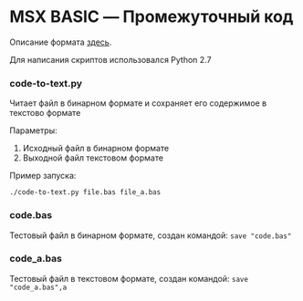 # MSX BASIC — Промежуточный код

Описание формата [здесь](https://sysadminmosaic.ru/msx/basic_intermediate_code/).

Для написания скриптов использовался Python 2.7

<a name="codetotextt"></a>
### code-to-text.py
Читает файл в бинарном формате и сохраняет его содержимое в текстово формате

Параметры:
1. Исходный файл в бинарном формате
2. Выходной файл текстовом формате

Пример запуска:

`./code-to-text.py file.bas file_a.bas`

<a name="codebas"></a>
### code.bas
Тестовый файл в бинарном формате, создан командой: `save "code.bas"`

<a name="codeabas"></a>
### code_a.bas
Тестовый файл в текстовом формате, создан командой: `save "code_a.bas",a`
